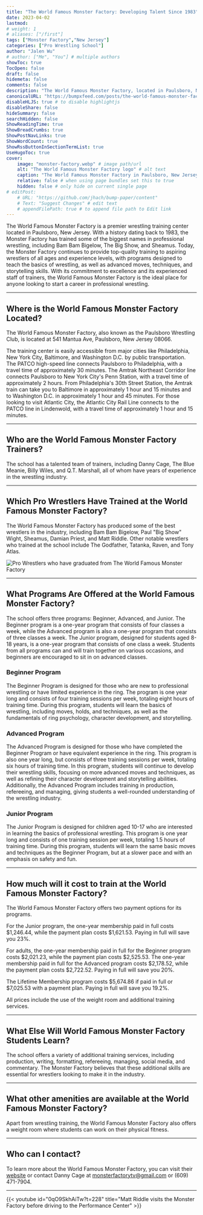 ```yaml
---
title: "The World Famous Monster Factory: Developing Talent Since 1983"
date: 2023-04-02
lastmod:
# weight: 1
# aliases: ["/first"]
tags: ["Monster Factory","New Jersey"]
categories: ["Pro Wrestling School"]
author: "Jalen Wu"
# author: ["Me", "You"] # multiple authors
showToc: true
TocOpen: false
draft: false
hidemeta: false
comments: false
description: "The World Famous Monster Factory, located in Paulsboro, New Jersey, has been developing wrestling talent since 1983. The school was founded by \"Pretty Boy\" Larry Sharpe and \"Nature Boy\" Buddy Rogers, and in 2011, Danny Cage bought and rebranded the training center. Cage coaches, owns, and operates the school, continuing the tradition of developing some of the best wrestlers in the industry."
canonicalURL: "https://bumpxfeed.com/posts/the-world-famous-monster-factory-developing-talent-since-1983/"
disableHLJS: true # to disable highlightjs
disableShare: false
hideSummary: false
searchHidden: false
ShowReadingTime: true
ShowBreadCrumbs: true
ShowPostNavLinks: true
ShowWordCount: true
ShowRssButtonInSectionTermList: true
UseHugoToc: true
cover:
    image: "monster-factory.webp" # image path/url
    alt: "The World Famous Monster Factory logo" # alt text
    caption: "The World Famous Monster Factory in Paulsboro, New Jersey" # display caption under cover
    relative: false # when using page bundles set this to true
    hidden: false # only hide on current single page
# editPost:
    # URL: "https://github.com/jhach/bump-paper/content"
    # Text: "Suggest Changes" # edit text
    # appendFilePath: true # to append file path to Edit link
---
```


The World Famous Monster Factory is a premier wrestling training center located in Paulsboro, New Jersey. With a history dating back to 1983, the Monster Factory has trained some of the biggest names in professional wrestling, including Bam Bam Bigelow, The Big Show, and Sheamus. Today, the Monster Factory continues to provide top-quality training to aspiring wrestlers of all ages and experience levels, with programs designed to teach the basics of wrestling, as well as advanced moves, techniques, and storytelling skills. With its commitment to excellence and its experienced staff of trainers, the World Famous Monster Factory is the ideal place for anyone looking to start a career in professional wrestling.

---

## Where is the World Famous Monster Factory Located?
The World Famous Monster Factory, also known as the Paulsboro Wrestling Club, is located at 541 Mantua Ave, Paulsboro, New Jersey 08066.

The training center is easily accessible from major cities like Philadelphia, New York City, Baltimore, and Washington D.C. by public transportation. The PATCO high-speed line connects Paulsboro to Philadelphia, with a travel time of approximately 30 minutes. The Amtrak Northeast Corridor line connects Paulsboro to New York City's Penn Station, with a travel time of approximately 2 hours. From Philadelphia's 30th Street Station, the Amtrak train can take you to Baltimore in approximately 1 hour and 15 minutes and to Washington D.C. in approximately 1 hour and 45 minutes. For those looking to visit Atlantic City, the Atlantic City Rail Line connects to the PATCO line in Lindenwold, with a travel time of approximately 1 hour and 15 minutes.

---

## Who are the World Famous Monster Factory Trainers?
The school has a talented team of trainers, including Danny Cage, The Blue Meanie, Billy Wiles, and Q.T. Marshall, all of whom have years of experience in the wrestling industry.

--- 

## Which Pro Wrestlers Have Trained at the World Famous Monster Factory?
The World Famous Monster Factory has produced some of the best wrestlers in the industry, including Bam Bam Bigelow, Paul "Big Show" Wight, Sheamus, Damian Priest, and Matt Riddle. Other notable wrestlers who trained at the school include The Godfather, Tatanka, Raven, and Tony Atlas.

![Pro Wrestlers who have graduated from The World Famous Monster Factory](./monster-factory-trainees.webp)

---

## What Programs Are Offered at the World Famous Monster Factory?
The school offers three programs: Beginner, Advanced, and Junior. The Beginner program is a one-year program that consists of four classes a week, while the Advanced program is also a one-year program that consists of three classes a week. The Junior program, designed for students aged 8-18 years, is a one-year program that consists of one class a week. Students from all programs can and will train together on various occasions, and beginners are encouraged to sit in on advanced classes.

### Beginner Program
The Beginner Program is designed for those who are new to professional wrestling or have limited experience in the ring. The program is one year long and consists of four training sessions per week, totaling eight hours of training time. During this program, students will learn the basics of wrestling, including moves, holds, and techniques, as well as the fundamentals of ring psychology, character development, and storytelling.

### Advanced Program
The Advanced Program is designed for those who have completed the Beginner Program or have equivalent experience in the ring. This program is also one year long, but consists of three training sessions per week, totaling six hours of training time. In this program, students will continue to develop their wrestling skills, focusing on more advanced moves and techniques, as well as refining their character development and storytelling abilities. Additionally, the Advanced Program includes training in production, refereeing, and managing, giving students a well-rounded understanding of the wrestling industry.

### Junior Program
The Junior Program is designed for children aged 10-17 who are interested in learning the basics of professional wrestling. This program is one year long and consists of one training session per week, totaling 1.5 hours of training time. During this program, students will learn the same basic moves and techniques as the Beginner Program, but at a slower pace and with an emphasis on safety and fun.

---

## How much will it cost to train at the World Famous Monster Factory?
The World Famous Monster Factory offers two payment options for its programs.

For the Junior program, the one-year membership paid in full costs $1,246.44, while the payment plan costs $1,621.53. Paying in full will save you 23%.

For adults, the one-year membership paid in full for the Beginner program costs $2,021.23, while the payment plan costs $2,525.53. The one-year membership paid in full for the Advanced program costs $2,178.52, while the payment plan costs $2,722.52. Paying in full will save you 20%.

The Lifetime Membership program costs $5,674.86 if paid in full or $7,025.53 with a payment plan. Paying in full will save you 19.2%.

All prices include the use of the weight room and additional training services.

---

## What Else Will World Famous Monster Factory Students Learn?
The school offers a variety of additional training services, including production, writing, formatting, refereeing, managing, social media, and commentary. The Monster Factory believes that these additional skills are essential for wrestlers looking to make it in the industry.

---

## What other amenities are available at the World Famous Monster Factory?
Apart from wrestling training, the World Famous Monster Factory also offers a weight room where students can work on their physical fitness.

---

## Who can I contact?
To learn more about the World Famous Monster Factory, you can visit their [website](https://www.monsterfactory.org) or contact Danny Cage at monsterfactorytv@gmail.com or (609) 471-7904.

---

{{< youtube id="0qO9SkhAiTw?t=228" title="Matt Riddle visits the Monster Factory before driving to the Performance Center" >}}